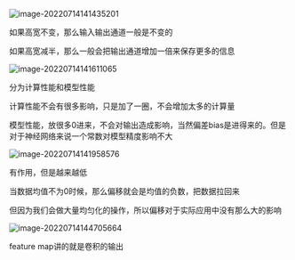 ![image-20220714141435201](D:\论文\截图\image-20220714141435201.png)

如果高宽不变，那么输入输出通道一般是不变的

如果高宽减半，那么一般会把输出通道增加一倍来保存更多的信息

![image-20220714141611065](D:\论文\截图\image-20220714141611065.png)

分为计算性能和模型性能

计算性能不会有很多影响，只是加了一圈，不会增加太多的计算量

模型性能，放很多0进来，不会对输出造成影响，当然偏差bias是进得来的。但是对于神经网络来说一个常数对模型精度影响不大

![image-20220714141958576](D:\论文\截图\image-20220714141958576.png)

有作用，但是越来越低

当数据均值不为0时候，那么偏移就会是均值的负数，把数据拉回来

但因为我们会做大量均匀化的操作，所以偏移对于实际应用中没有那么大的影响

![image-20220714144705664](D:\论文\截图\image-20220714144705664.png)

feature map讲的就是卷积的输出